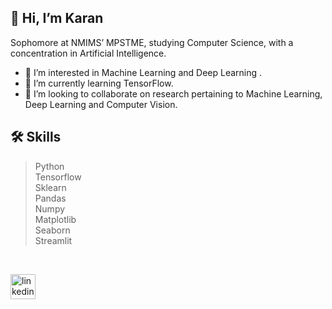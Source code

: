 ## 👋 Hi, I’m Karan 

Sophomore at NMIMS’ MPSTME, studying Computer Science, with a concentration in Artificial Intelligence.

- 👀 I’m interested in Machine Learning and Deep Learning .
- 🌱 I’m currently learning TensorFlow.
- 👯 I’m looking to collaborate on research pertaining to Machine Learning, Deep Learning and Computer Vision.

## 🛠️ Skills
> Python <br>
> Tensorflow <br>
> Sklearn <br>
> Pandas <br>
> Numpy <br>
> Matplotlib <br>
> Seaborn <br>
> Streamlit <br>


<br>
<!---
Karan-Manikani/Karan-Manikani is a ✨ special ✨ repository because its `README.md` (this file) appears on your GitHub profile.
You can click the Preview link to take a look at your changes.
--->

[<img src='https://cdn-icons-png.flaticon.com/512/174/174857.png' alt='linkedin' height='40'>](https://www.linkedin.com/in/karan-manikani/) 
